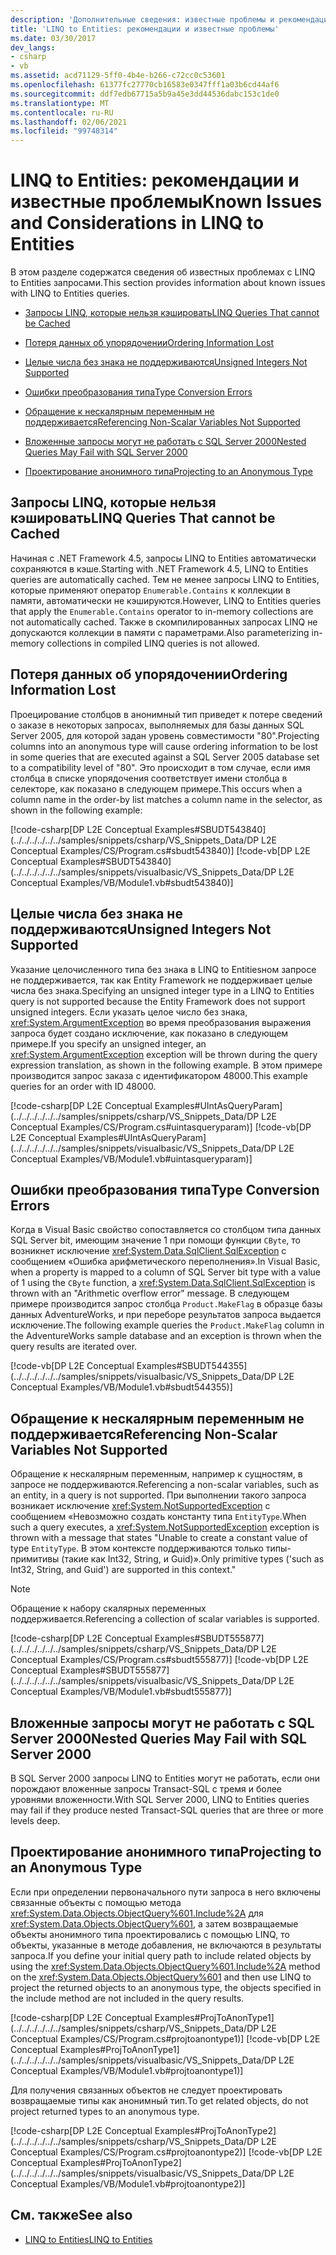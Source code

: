 ```yaml
---
description: 'Дополнительные сведения: известные проблемы и рекомендации в LINQ to Entities'
title: 'LINQ to Entities: рекомендации и известные проблемы'
ms.date: 03/30/2017
dev_langs:
- csharp
- vb
ms.assetid: acd71129-5ff0-4b4e-b266-c72cc0c53601
ms.openlocfilehash: 61377fc27770cb16583e0347fff1a03b6cd44af6
ms.sourcegitcommit: ddf7edb67715a5b9a45e3dd44536dabc153c1de0
ms.translationtype: MT
ms.contentlocale: ru-RU
ms.lasthandoff: 02/06/2021
ms.locfileid: "99748314"
---
```

# <a name="known-issues-and-considerations-in-linq-to-entities"></a><span data-ttu-id="a7a47-103">LINQ to Entities: рекомендации и известные проблемы</span><span class="sxs-lookup"><span data-stu-id="a7a47-103">Known Issues and Considerations in LINQ to Entities</span></span>

<span data-ttu-id="a7a47-104">В этом разделе содержатся сведения об известных проблемах с LINQ to Entities запросами.</span><span class="sxs-lookup"><span data-stu-id="a7a47-104">This section provides information about known issues with LINQ to Entities queries.</span></span>  
  
- [<span data-ttu-id="a7a47-105">Запросы LINQ, которые нельзя кэшировать</span><span class="sxs-lookup"><span data-stu-id="a7a47-105">LINQ Queries That cannot be Cached</span></span>](#LINQQueriesThatAreNotCached)  
  
- [<span data-ttu-id="a7a47-106">Потеря данных об упорядочении</span><span class="sxs-lookup"><span data-stu-id="a7a47-106">Ordering Information Lost</span></span>](#OrderingInfoLost)  
  
- [<span data-ttu-id="a7a47-107">Целые числа без знака не поддерживаются</span><span class="sxs-lookup"><span data-stu-id="a7a47-107">Unsigned Integers Not Supported</span></span>](#UnsignedIntsUnsupported)  
  
- [<span data-ttu-id="a7a47-108">Ошибки преобразования типа</span><span class="sxs-lookup"><span data-stu-id="a7a47-108">Type Conversion Errors</span></span>](#TypeConversionErrors)  
  
- [<span data-ttu-id="a7a47-109">Обращение к нескалярным переменным не поддерживается</span><span class="sxs-lookup"><span data-stu-id="a7a47-109">Referencing Non-Scalar Variables Not Supported</span></span>](#RefNonScalarClosures)  
  
- [<span data-ttu-id="a7a47-110">Вложенные запросы могут не работать с SQL Server 2000</span><span class="sxs-lookup"><span data-stu-id="a7a47-110">Nested Queries May Fail with SQL Server 2000</span></span>](#NestedQueriesSQL2000)  
  
- [<span data-ttu-id="a7a47-111">Проектирование анонимного типа</span><span class="sxs-lookup"><span data-stu-id="a7a47-111">Projecting to an Anonymous Type</span></span>](#ProjectToAnonymousType)  
  
<a name="LINQQueriesThatAreNotCached"></a>

## <a name="linq-queries-that-cannot-be-cached"></a><span data-ttu-id="a7a47-112">Запросы LINQ, которые нельзя кэшировать</span><span class="sxs-lookup"><span data-stu-id="a7a47-112">LINQ Queries That cannot be Cached</span></span>  

 <span data-ttu-id="a7a47-113">Начиная с .NET Framework 4.5, запросы LINQ to Entities автоматически сохраняются в кэше.</span><span class="sxs-lookup"><span data-stu-id="a7a47-113">Starting with .NET Framework 4.5, LINQ to Entities queries are automatically cached.</span></span> <span data-ttu-id="a7a47-114">Тем не менее запросы LINQ to Entities, которые применяют оператор `Enumerable.Contains` к коллекции в памяти, автоматически не кэшируются.</span><span class="sxs-lookup"><span data-stu-id="a7a47-114">However, LINQ to Entities queries that apply the `Enumerable.Contains` operator to in-memory collections are not automatically cached.</span></span> <span data-ttu-id="a7a47-115">Также в скомпилированных запросах LINQ не допускаются коллекции в памяти с параметрами.</span><span class="sxs-lookup"><span data-stu-id="a7a47-115">Also parameterizing in-memory collections in compiled LINQ queries is not allowed.</span></span>  
  
<a name="OrderingInfoLost"></a>

## <a name="ordering-information-lost"></a><span data-ttu-id="a7a47-116">Потеря данных об упорядочении</span><span class="sxs-lookup"><span data-stu-id="a7a47-116">Ordering Information Lost</span></span>  

 <span data-ttu-id="a7a47-117">Проецирование столбцов в анонимный тип приведет к потере сведений о заказе в некоторых запросах, выполняемых для базы данных SQL Server 2005, для которой задан уровень совместимости "80".</span><span class="sxs-lookup"><span data-stu-id="a7a47-117">Projecting columns into an anonymous type will cause ordering information to be lost in some queries that are executed against a SQL Server 2005 database set to a compatibility level of "80".</span></span>  <span data-ttu-id="a7a47-118">Это происходит в том случае, если имя столбца в списке упорядочения соответствует имени столбца в селекторе, как показано в следующем примере.</span><span class="sxs-lookup"><span data-stu-id="a7a47-118">This occurs when a column name in the order-by list matches a column name in the selector, as shown in the following example:</span></span>  
  
 [!code-csharp[DP L2E Conceptual Examples#SBUDT543840](../../../../../../samples/snippets/csharp/VS_Snippets_Data/DP L2E Conceptual Examples/CS/Program.cs#sbudt543840)]
 [!code-vb[DP L2E Conceptual Examples#SBUDT543840](../../../../../../samples/snippets/visualbasic/VS_Snippets_Data/DP L2E Conceptual Examples/VB/Module1.vb#sbudt543840)]  
  
<a name="UnsignedIntsUnsupported"></a>

## <a name="unsigned-integers-not-supported"></a><span data-ttu-id="a7a47-119">Целые числа без знака не поддерживаются</span><span class="sxs-lookup"><span data-stu-id="a7a47-119">Unsigned Integers Not Supported</span></span>  

 <span data-ttu-id="a7a47-120">Указание целочисленного типа без знака в LINQ to Entitiesном запросе не поддерживается, так как Entity Framework не поддерживает целые числа без знака.</span><span class="sxs-lookup"><span data-stu-id="a7a47-120">Specifying an unsigned integer type in a LINQ to Entities query is not supported because the Entity Framework does not support unsigned integers.</span></span> <span data-ttu-id="a7a47-121">Если указать целое число без знака, <xref:System.ArgumentException> во время преобразования выражения запроса будет создано исключение, как показано в следующем примере.</span><span class="sxs-lookup"><span data-stu-id="a7a47-121">If you specify an unsigned integer, an <xref:System.ArgumentException> exception will be thrown during the query expression translation, as shown in the following example.</span></span> <span data-ttu-id="a7a47-122">В этом примере производится запрос заказа с идентификатором 48000.</span><span class="sxs-lookup"><span data-stu-id="a7a47-122">This example queries for an order with ID 48000.</span></span>  
  
 [!code-csharp[DP L2E Conceptual Examples#UIntAsQueryParam](../../../../../../samples/snippets/csharp/VS_Snippets_Data/DP L2E Conceptual Examples/CS/Program.cs#uintasqueryparam)]
 [!code-vb[DP L2E Conceptual Examples#UIntAsQueryParam](../../../../../../samples/snippets/visualbasic/VS_Snippets_Data/DP L2E Conceptual Examples/VB/Module1.vb#uintasqueryparam)]  
  
<a name="TypeConversionErrors"></a>

## <a name="type-conversion-errors"></a><span data-ttu-id="a7a47-123">Ошибки преобразования типа</span><span class="sxs-lookup"><span data-stu-id="a7a47-123">Type Conversion Errors</span></span>  

 <span data-ttu-id="a7a47-124">Когда в Visual Basic свойство сопоставляется со столбцом типа данных SQL Server bit, имеющим значение 1 при помощи функции `CByte`, то возникнет исключение <xref:System.Data.SqlClient.SqlException> с сообщением «Ошибка арифметического переполнения».</span><span class="sxs-lookup"><span data-stu-id="a7a47-124">In Visual Basic, when a property is mapped to a column of SQL Server bit type with a value of 1 using the `CByte` function, a <xref:System.Data.SqlClient.SqlException> is thrown with an "Arithmetic overflow error" message.</span></span> <span data-ttu-id="a7a47-125">В следующем примере производится запрос столбца `Product.MakeFlag` в образце базы данных AdventureWorks, и при переборе результатов запроса выдается исключение.</span><span class="sxs-lookup"><span data-stu-id="a7a47-125">The following example queries the `Product.MakeFlag` column in the AdventureWorks sample database and an exception is thrown when the query results are iterated over.</span></span>  
  
 [!code-vb[DP L2E Conceptual Examples#SBUDT544355](../../../../../../samples/snippets/visualbasic/VS_Snippets_Data/DP L2E Conceptual Examples/VB/Module1.vb#sbudt544355)]  
  
<a name="RefNonScalarClosures"></a>

## <a name="referencing-non-scalar-variables-not-supported"></a><span data-ttu-id="a7a47-126">Обращение к нескалярным переменным не поддерживается</span><span class="sxs-lookup"><span data-stu-id="a7a47-126">Referencing Non-Scalar Variables Not Supported</span></span>  

 <span data-ttu-id="a7a47-127">Обращение к нескалярным переменным, например к сущностям, в запросе не поддерживаются.</span><span class="sxs-lookup"><span data-stu-id="a7a47-127">Referencing a non-scalar variables, such as an entity, in a query is not supported.</span></span> <span data-ttu-id="a7a47-128">При выполнении такого запроса возникает исключение <xref:System.NotSupportedException> с сообщением «Невозможно создать константу типа `EntityType`.</span><span class="sxs-lookup"><span data-stu-id="a7a47-128">When such a query executes, a <xref:System.NotSupportedException> exception is thrown with a message that states "Unable to create a constant value of type `EntityType`.</span></span> <span data-ttu-id="a7a47-129">В этом контексте поддерживаются только типы-примитивы (такие как Int32, String, и Guid)».</span><span class="sxs-lookup"><span data-stu-id="a7a47-129">Only primitive types ('such as Int32, String, and Guid') are supported in this context."</span></span>  
  
> [!NOTE]
> <span data-ttu-id="a7a47-130">Обращение к набору скалярных переменных поддерживается.</span><span class="sxs-lookup"><span data-stu-id="a7a47-130">Referencing a collection of scalar variables is supported.</span></span>  
  
 [!code-csharp[DP L2E Conceptual Examples#SBUDT555877](../../../../../../samples/snippets/csharp/VS_Snippets_Data/DP L2E Conceptual Examples/CS/Program.cs#sbudt555877)]
 [!code-vb[DP L2E Conceptual Examples#SBUDT555877](../../../../../../samples/snippets/visualbasic/VS_Snippets_Data/DP L2E Conceptual Examples/VB/Module1.vb#sbudt555877)]  
  
<a name="NestedQueriesSQL2000"></a>

## <a name="nested-queries-may-fail-with-sql-server-2000"></a><span data-ttu-id="a7a47-131">Вложенные запросы могут не работать с SQL Server 2000</span><span class="sxs-lookup"><span data-stu-id="a7a47-131">Nested Queries May Fail with SQL Server 2000</span></span>  

 <span data-ttu-id="a7a47-132">В SQL Server 2000 запросы LINQ to Entities могут не работать, если они порождают вложенные запросы Transact-SQL с тремя и более уровнями вложенности.</span><span class="sxs-lookup"><span data-stu-id="a7a47-132">With SQL Server 2000, LINQ to Entities queries may fail if they produce nested Transact-SQL queries that are three or more levels deep.</span></span>  
  
<a name="ProjectToAnonymousType"></a>

## <a name="projecting-to-an-anonymous-type"></a><span data-ttu-id="a7a47-133">Проектирование анонимного типа</span><span class="sxs-lookup"><span data-stu-id="a7a47-133">Projecting to an Anonymous Type</span></span>  

 <span data-ttu-id="a7a47-134">Если при определении первоначального пути запроса в него включены связанные объекты с помощью метода <xref:System.Data.Objects.ObjectQuery%601.Include%2A> для <xref:System.Data.Objects.ObjectQuery%601>, а затем возвращаемые объекты анонимного типа проектировались с помощью LINQ, то объекты, указанные в методе добавления, не включаются в результаты запроса.</span><span class="sxs-lookup"><span data-stu-id="a7a47-134">If you define your initial query path to include related objects by using the <xref:System.Data.Objects.ObjectQuery%601.Include%2A> method on the <xref:System.Data.Objects.ObjectQuery%601> and then use LINQ to project the returned objects to an anonymous type, the objects specified in the include method are not included in the query results.</span></span>  
  
 [!code-csharp[DP L2E Conceptual Examples#ProjToAnonType1](../../../../../../samples/snippets/csharp/VS_Snippets_Data/DP L2E Conceptual Examples/CS/Program.cs#projtoanontype1)]
 [!code-vb[DP L2E Conceptual Examples#ProjToAnonType1](../../../../../../samples/snippets/visualbasic/VS_Snippets_Data/DP L2E Conceptual Examples/VB/Module1.vb#projtoanontype1)]  
  
 <span data-ttu-id="a7a47-135">Для получения связанных объектов не следует проектировать возвращаемые типы как анонимный тип.</span><span class="sxs-lookup"><span data-stu-id="a7a47-135">To get related objects, do not project returned types to an anonymous type.</span></span>  
  
 [!code-csharp[DP L2E Conceptual Examples#ProjToAnonType2](../../../../../../samples/snippets/csharp/VS_Snippets_Data/DP L2E Conceptual Examples/CS/Program.cs#projtoanontype2)]
 [!code-vb[DP L2E Conceptual Examples#ProjToAnonType2](../../../../../../samples/snippets/visualbasic/VS_Snippets_Data/DP L2E Conceptual Examples/VB/Module1.vb#projtoanontype2)]  
  
## <a name="see-also"></a><span data-ttu-id="a7a47-136">См. также</span><span class="sxs-lookup"><span data-stu-id="a7a47-136">See also</span></span>

- [<span data-ttu-id="a7a47-137">LINQ to Entities</span><span class="sxs-lookup"><span data-stu-id="a7a47-137">LINQ to Entities</span></span>](linq-to-entities.md)
